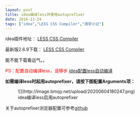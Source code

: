 ```yaml
---
layout: post
title: idea编译less并使用autoprefixer
date: 2016-11-24
tags: ["idea","LESS CSS Compiler","清学小记"]
---
```


<!-- wp:paragraph -->

idea插件地址： [LESS CSS Compiler](https://plugins.jetbrains.com/plugin?pr=&pluginId=7059 "LESS CSS Compiler")

<!-- /wp:paragraph -->

<!-- wp:paragraph -->

最新版2.6.9下载： [LESS CSS Compiler](https://plugins.jetbrains.com/plugin/download?pr=&updateId=14973 "LESS CSS Compiler")

<!-- /wp:paragraph -->

<!-- wp:paragraph -->

能不能下载看运气。。

<!-- /wp:paragraph -->

<!-- wp:paragraph -->

<span style="color: red;">PS：配置自动编译less，请移步</span> [idea配置less自动编译](http://www.bmqy.net/55120.html "idea配置less自动编译")

<!-- /wp:paragraph -->

<!-- wp:paragraph -->

**如需编译less时起用autoprefixer，请按下图配置Arguments项：**

<!-- /wp:paragraph -->

<!-- wp:image {"sizeSlug":"large"} -->
<figure class="wp-block-image size-large">![](http://image.bmqy.net/upload/20200604180247.png)<figcaption>idea编译less启用autoprefixer</figcaption></figure>
<!-- /wp:image -->

<!-- wp:paragraph -->

关于autoprefixer浏览器配置可参考[github](https://github.com/browserslist/browserslist#full-list)

<!-- /wp:paragraph -->